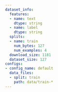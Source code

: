 ```yaml
---
dataset_info:
  features:
  - name: text
    dtype: string
  - name: label
    dtype: string
  splits:
  - name: train
    num_bytes: 127
    num_examples: 4
  download_size: 1181
  dataset_size: 127
configs:
- config_name: default
  data_files:
  - split: train
    path: data/train-*
---
```

